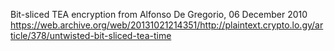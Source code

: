 Bit-sliced TEA encryption
from Alfonso De Gregorio, 06 December 2010
https://web.archive.org/web/20131021214351/http://plaintext.crypto.lo.gy/article/378/untwisted-bit-sliced-tea-time
